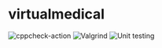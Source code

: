 # virtualmedical
![cppcheck-action](https://github.com/105051/virtualmedical/workflows/cppcheck-action/badge.svg)
![Valgrind](https://github.com/105051/PatientAnalysis/workflows/Valgrind/badge.svg)
![Unit testing](https://github.com/105051/PatientAnalysis/workflows/Unit%20testing/badge.svg)
